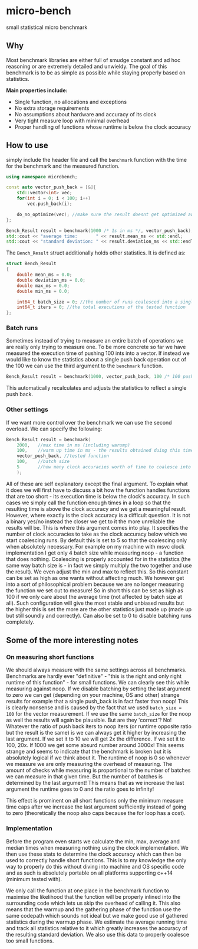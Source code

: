 # micro-bench
small statistical micro benchmark

## Why
Most benchmark libraries are either full of smudge constant and ad hoc reasoning or are extremely detailed and unwieldy. The goal of this benchmark is to be as simple as possible while staying properly based on statistics.

**Main properties include:**
- Single function, no allocations and exceptions
- No extra storage requirements
- No assumptions about hardware and accuracy of its clock
- Very tight measure loop with minimal overhead
- Proper handling of functions whose runtime is below the clock accuracy

## How to use
simply include the header file and call the `benchmark` function with the time for the benchmark and the measured function.

```cpp
using namespace microbench;

const auto vector_push_back = [&]{
    std::vector<int> vec;
    for(int i = 0; i < 100; i++)
        vec.push_back(i);

    do_no_optimize(vec); //make sure the result doesnt get optimized away
};

Bench_Result result = benchmark(1000 /* 1s in ms */, vector_push_back);
std::cout << "average time:       " << result.mean_ms << std::endl;
std::cout << "standard deviation: " << result.deviation_ms << std::endl;
```

The `Bench_Result` struct additionally holds other statistics. It is defined as:

```cpp
struct Bench_Result
{
    double mean_ms = 0.0;
    double deviation_ms = 0.0;
    double max_ms = 0.0;
    double min_ms = 0.0;

    int64_t batch_size = 0; //the number of runs coalesced into a single batch (see below for more info)
    int64_t iters = 0; //the total executions of the tested function
};
```
### Batch runs
Sometimes instead of trying to measure an entire batch of operations we are really only trying to measure one. To be more concrete so far we have measured the execution time of pushing 100 ints into a vector. If instead we would like to know the statistics about a single push back operation out of the 100 we can use the third argument to the `benchmark` function.
```cpp
Bench_Result result = benchmark(1000, vector_push_back, 100 /* 100 push back runs per function call*/);
```
This automatically recalculates and adjusts the statistics to reflect a single push back.

### Other settings

If we want more control over the benchmark we can use the second overload. We can specify the following:
```cpp
Bench_Result result = benchmark(
    2000,   //max time in ms (including warump)
    100,    //warm up time in ms - the results obtained duing this time are discarted
    vector_push_back, //tested function
    100,    //batch size
    5       //how many clock accuracies worth of time to coalesce into a single run (see below for further explanaition)
    );
```
All of these are self explanatory except the final argument. To explain what it does we will first have to discuss a bit how the function handles functions that are too short - its execution time is below the clock's accuracy. In such cases we simply call the function enough times in a loop so that the resulting time is above the clock accuracy and we get a meaningful result. However, where exactly is the clock accuracy is a difficult question. It is not a binary yes/no instead the closer we get to it the more unreliable the results will be. This is where this argument comes into play. It specifies the number of clock accuracies to take as the clock accuracy below which we start coalescing runs. By default this is set to 5 so that the coalescing only when absolutely necessary. For example on my machine with msvc clock implementation I get only 4 batch size while measuring noop - a function that does nothing. Coalescing is properly accounted for in the statistics (the same way batch size is - in fact we simply multiply the two together and use the result). We even adjust the min and max to reflect this. So this constant can be set as high as one wants without affecting much. We however get into a sort of philosophical problem because we are no longer measuring the function we set out to measure! So in short this can be set as high as 100 if we only care about the average time (not affected by batch size at all). Such configuration will give the most stable and unbiased results but the higher this is set the more are the other statistics just made up (made up but still soundly and correctly). Can also be set to 0 to disable batching runs completely.

## Some of the more interesting notes

### On measuring short functions
We should always measure with the same settings across all benchmarks. Benchmarks are hardly ever "definitive" - "this is the right and only right runtime of this function" - for small functions. We can clearly see this while measuring against noop. If we disable batching by setting the last argument to zero we can get (depending on your machine, OS and other) strange results for example that a single push_back is in fact faster than noop! This is clearly nonsense and is caused by the fact that we used `batch_size = 100` for the vector measurement. If we use the same `batch_size` for the noop as well the results will again be plausible. But are they 'correct'? No! Whatever the ratio of push back iters to noop iters (or runtime opposite ratio but the result is the same) is we can always get it higher by increasing the last argument. If we set it to 10 we will get 2x the difference. If we set it to 100, 20x. If 1000 we get some absurd number around 3000x! This seems strange and seems to indicate that the benchmark is broken but it is absolutely logical if we think about it. The runtime of noop is 0 so whenever we measure we are only measuring the overhead of measuring. The amount of checks while measuring is proportional to the number of batches we can measure in that given time. But the number of batches is determined by the last argument! This means that as we increase the last argument the runtime goes to 0 and the ratio goes to infinity!

This effect is prominent on all short functions only the minimum measure time caps after we increase the last argument sufficiently instead of going to zero (theoretically the noop also caps because the for loop has a cost).


### Implementation
Before the program even starts we calculate the min, max, average and median times when measuring nothing using the clock implementation. We then use these stats to determine the clock accuracy which can then be used to correctly handle short functions. This is to my knowledge the only way to properly do this without diving into machine and OS specific code and as such is absolutely portable on all platforms supporting c++14 (minimum tested with).

We only call the function at one place in the benchmark function to maximise the likelihood that the function will be properly inlined into the surrounding code which lets us skip the overhead of calling it. This also means that the warmup and the gathering phase of the function use the same codepath which sounds not ideal but we make good use of gathered statistics during the warmup phase. We estimate the average running time and track all statistics relative to it which greatly increases the accuracy of the resulting standard deviation. We also use this data to properly coalesce too small functions.
